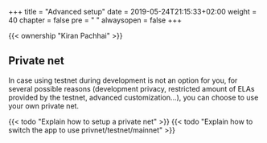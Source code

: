 +++
title = "Advanced setup"
date = 2019-05-24T21:15:33+02:00
weight = 40
chapter = false
pre = "<i class='fa ela-page'></i> "
alwaysopen = false
+++ 

{{< ownership "Kiran Pachhai" >}}

## Private net

In case using testnet during development is not an option for you, for several possible reasons (development privacy, restricted amount of ELAs provided by the testnet, advanced customization...), you can choose to use your own private net.

{{< todo "Explain how to setup a private net" >}}
{{< todo "Explain how to switch the app to use privnet/testnet/mainnet" >}}